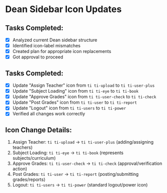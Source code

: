 # Dean Sidebar Icon Updates

## Tasks Completed:
- [x] Analyzed current Dean sidebar structure
- [x] Identified icon-label mismatches
- [x] Created plan for appropriate icon replacements
- [x] Got approval to proceed

## Tasks Completed:
- [x] Update "Assign Teacher" icon from `ti ti-upload` to `ti ti-user-plus`
- [x] Update "Subject Loading" icon from `ti ti-eye` to `ti ti-book`
- [x] Update "Approve Grades" icon from `ti ti-user-check` to `ti ti-check`
- [x] Update "Post Grades" icon from `ti ti-user` to `ti ti-report`
- [x] Update "Logout" icon from `ti ti-users` to `ti ti-power`
- [x] Verified all changes work correctly

## Icon Change Details:
1. Assign Teacher: `ti ti-upload` → `ti ti-user-plus` (adding/assigning teachers)
2. Subject Loading: `ti ti-eye` → `ti ti-book` (represents subjects/curriculum)
3. Approve Grades: `ti ti-user-check` → `ti ti-check` (approval/verification action)
4. Post Grades: `ti ti-user` → `ti ti-report` (posting/submitting grades/reports)
5. Logout: `ti ti-users` → `ti ti-power` (standard logout/power icon)
